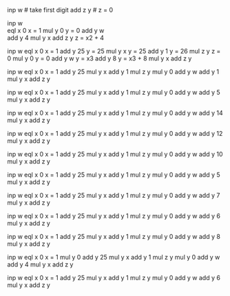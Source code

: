 inp w     # take first digit
add z y   # z = 0

inp w     
eql x 0   x = 1
mul y 0   y = 0
add y w   
add y 4
mul y x
add z y   z = x2 + 4

inp w
eql x 0     x = 1
add y 25   y = 25
mul y x    y = 25
add y 1   y = 26
mul z y    z = 0
mul y 0    y = 0
add y w    y = x3
add y 8    y = x3 + 8
mul y x
add z y

inp w
eql x 0   x = 1
add y 25
mul y x
add y 1
mul z y
mul y 0
add y w
add y 1
mul y x
add z y

inp w
eql x 0  x = 1
add y 25
mul y x
add y 1
mul z y
mul y 0
add y w
add y 5
mul y x
add z y

inp w
eql x 0  x = 1
add y 25
mul y x
add y 1
mul z y
mul y 0
add y w
add y 14
mul y x
add z y

inp w
eql x 0  x = 1
add y 25
mul y x
add y 1
mul z y
mul y 0
add y w
add y 12
mul y x
add z y

inp w
eql x 0  x = 1
add y 25
mul y x
add y 1
mul z y
mul y 0
add y w
add y 10
mul y x
add z y

inp w
eql x 0  x = 1
add y 25
mul y x
add y 1
mul z y
mul y 0
add y w
add y 5
mul y x
add z y

inp w
eql x 0  x = 1
add y 25
mul y x
add y 1
mul z y
mul y 0
add y w
add y 7
mul y x
add z y

inp w
eql x 0  x = 1
add y 25
mul y x
add y 1
mul z y
mul y 0
add y w
add y 6
mul y x
add z y

inp w
eql x 0  x = 1
add y 25
mul y x
add y 1
mul z y
mul y 0
add y w
add y 8
mul y x
add z y

inp w
eql x 0 x = 1
mul y 0
add y 25
mul y x
add y 1
mul z y
mul y 0
add y w
add y 4
mul y x
add z y

inp w
eql x 0 x = 1
add y 25
mul y x
add y 1
mul z y
mul y 0
add y w
add y 6
mul y x
add z y
